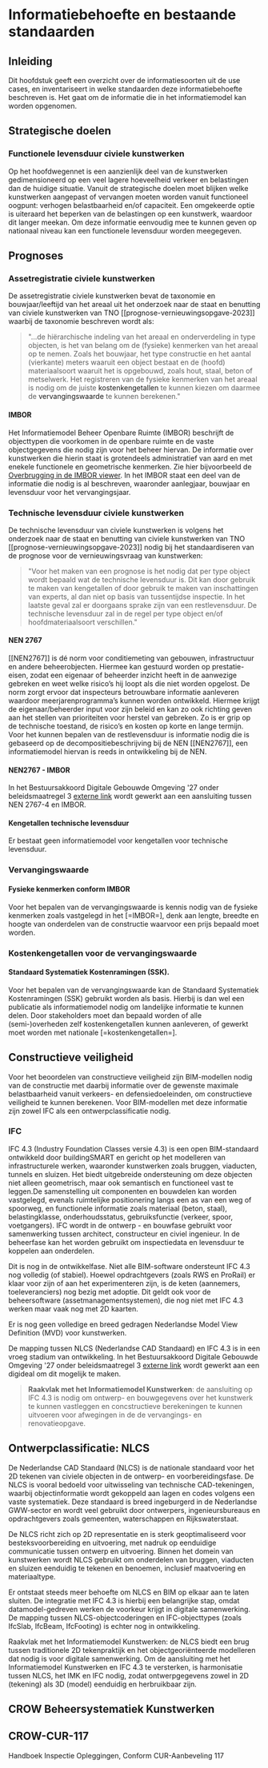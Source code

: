 # Informatiebehoefte en bestaande standaarden

## Inleiding
Dit hoofdstuk geeft een overzicht over de informatiesoorten uit de use cases, en inventariseert in welke standaarden deze informatiebehoefte beschreven is. Het gaat om de informatie die in het informatiemodel kan worden opgenomen.

## Strategische doelen

### <a>Functionele levensduur civiele kunstwerken</a>
Op het hoofdwegennet is een aanzienlijk deel van de kunstwerken gedimensioneerd op een veel lagere hoeveelheid verkeer en belastingen dan de huidige situatie. Vanuit de strategische doelen moet blijken welke kunstwerken aangepast of vervangen moeten worden vanuit functioneel oogpunt: verhogen belastbaarheid en/of capaciteit. Een omgekeerde optie is uiteraard het beperken van de belastingen op een kunstwerk, waardoor dit langer meekan. Om deze informatie eenvoudig mee te kunnen geven op nationaal niveau kan een functionele levensduur worden meegegeven. 

## Prognoses

### <a>Assetregistratie civiele kunstwerken</a>
De assetregistratie civiele kunstwerken bevat de taxonomie en bouwjaar/leeftijd van het areaal uit het onderzoek naar de staat en benutting van civiele kunstwerken van TNO [[prognose-vernieuwingsopgave-2023]] waarbij de taxonomie beschreven wordt als:
> "...de hiërarchische indeling van het areaal en onderverdeling in type objecten, is het van belang om de (fysieke) kenmerken van het areaal op te nemen. Zoals het bouwjaar, het type constructie en het aantal (vierkante) meters waaruit een object bestaat en de (hoofd) materiaalsoort waaruit het is opgebouwd, zoals hout, staal, beton of metselwerk. Het registreren van de fysieke kenmerken van het areaal is nodig om de juiste <a>kostenkengetallen</a> te kunnen kiezen om daarmee de <a>vervangingswaarde</a> te kunnen berekenen."

#### <a>IMBOR</a>
Het Informatiemodel Beheer Openbare Ruimte (<a>IMBOR</a>) beschrijft de objecttypen die voorkomen in de openbare ruimte en de vaste objectgegevens die nodig zijn voor het beheer hiervan. De informatie over kunstwerken die hierin staat is grotendeels administratief van aard en met enekele functionele en geometrische kenmerken. Zie hier bijvoorbeeld de [Overbrugging in de IMBOR viewer](https://data.crow.nl/imbor/def/990a55c9-8181-47ed-b1c3-e01446792adc). In het IMBOR staat een deel van de informatie die nodig is al beschreven, waaronder aanlegjaar, bouwjaar en levensduur voor het vervangingsjaar.

### <a>Technische levensduur civiele kunstwerken</a>
De technische levensduur van civiele kunstwerken is volgens het onderzoek naar de staat en benutting van civiele kunstwerken van TNO [[prognose-vernieuwingsopgave-2023]] nodig bij het standaardiseren van de prognose voor de vernieuwingsvraag van kunstwerken: 
>  "Voor het maken van een prognose is het nodig dat per type object wordt bepaald wat de  technische levensduur is. Dit kan door gebruik te maken van kengetallen of door gebruik te maken van inschattingen van experts, al dan niet op basis van tussentijdse inspectie. In het laatste geval zal er doorgaans sprake zijn van een restlevensduur. De technische levensduur zal in de regel per type object en/of hoofdmateriaalsoort verschillen."


#### NEN 2767
[[NEN2767]] is dé norm voor conditiemeting van gebouwen, infrastructuur en andere beheerobjecten. Hiermee kan gestuurd worden op prestatie-eisen, zodat een eigenaar of beheerder inzicht heeft in de aanwezige gebreken en weet welke risico’s hij loopt als die niet worden opgelost. De norm zorgt ervoor dat inspecteurs betrouwbare informatie aanleveren waardoor meerjarenprogramma’s kunnen worden ontwikkeld. Hiermee krijgt de eigenaar/beheerder input voor zijn beleid en kan zo ook richting geven aan het stellen van prioriteiten voor herstel van gebreken. Zo is er grip op de technische toestand, de risico’s en kosten op korte en lange termijn. Voor het kunnen bepalen van de restlevensduur is informatie nodig die is gebaseerd op de decompositiebeschrijving bij de NEN [[NEN2767]], een informatiemodel hiervan is reeds in ontwikkeling bij de NEN.


#### NEN2767 - IMBOR
In het Bestuursakkoord Digitale Gebouwde Omgeving '27 onder beleidsmaatregel 3 [externe link](https://www.digigo.nu/digitaal-uitwisselen-areaalinformatie-rijkswaterstaat/) wordt gewerkt aan een aansluiting tussen NEN 2767-4 en IMBOR. 


#### Kengetallen technische levensduur
Er bestaat geen informatiemodel voor kengetallen voor technische levensduur. 


### <a>Vervangingswaarde</a>


#### Fysieke kenmerken conform IMBOR
Voor het bepalen van de vervangingswaarde is kennis nodig van de fysieke kenmerken zoals vastgelegd in het [=IMBOR=], denk aan lengte, breedte en hoogte van onderdelen van de constructie waarvoor een prijs bepaald moet worden.  

### <a>Kostenkengetallen</a> voor de <a>vervangingswaarde</a>


#### Standaard Systematiek Kostenramingen (SSK). 
Voor het bepalen van de vervangingswaarde kan de Standaard Systematiek Kostenramingen (SSK) gebruikt worden als basis. Hierbij is dan wel een publicatie als informatiemodel nodig om landelijke informatie te kunnen delen. Door stakeholders moet dan bepaald worden of alle (semi-)overheden zelf kostenkengetallen kunnen aanleveren, of gewerkt moet worden met nationale [=kostenkengetallen=].


## Constructieve veiligheid
Voor het beoordelen van constructieve veiligheid zijn BIM-modellen nodig van de constructie met daarbij informatie over de gewenste maximale belastbaarheid vanuit verkeers- en defensiedoeleinden, om constructieve veiligheid te kunnen berekenen. Voor BIM-modellen met deze informatie zijn zowel IFC als een ontwerpclassificatie nodig. 

### IFC
IFC 4.3 (Industry Foundation Classes versie 4.3) is een open BIM-standaard ontwikkeld door buildingSMART en gericht op het modelleren van infrastructurele werken, waaronder kunstwerken zoals bruggen, viaducten, tunnels en sluizen. Het biedt uitgebreide ondersteuning om deze objecten niet alleen geometrisch, maar ook semantisch en functioneel vast te leggen.De samenstelling uit componenten en bouwdelen kan worden vastgelegd, evenals ruimtelijke positionering langs een as van een weg of spoorweg,  en functionele informatie zoals materiaal (beton, staal), belastingklasse, onderhoudsstatus, gebruiksfunctie (verkeer, spoor, voetgangers). 
IFC wordt in de ontwerp - en bouwfase gebruikt voor samenwerking tussen architect, constructeur en civiel ingenieur. In de beheerfase kan het worden gebruikt om inspectiedata en levensduur te koppelen aan onderdelen.

Dit is nog in de ontwikkelfase. Niet alle BIM-software ondersteunt IFC 4.3 nog volledig (of stabiel). Hoewel opdrachtgevers (zoals RWS en ProRail) er klaar voor zijn of aan het experimenteren zijn, is de keten (aannemers, toeleveranciers) nog bezig met adoptie. Dit geldt ook voor de beheersoftware (assetmanagementsystemen), die nog niet met IFC 4.3 werken maar vaak nog met 2D kaarten. 

Er is nog geen volledige en breed gedragen Nederlandse Model View Definition (MVD) voor kunstwerken.

De mapping tussen NLCS (Nederlandse CAD Standaard) en IFC 4.3 is in een vroeg stadium van ontwikkeling. In het Bestuursakkoord Digitale Gebouwde Omgeving '27 onder beleidsmaatregel 3 [externe link](https://www.digigo.nu/digitaal-uitwisselen-areaalinformatie-rijkswaterstaat/) wordt gewerkt aan een digideal om dit mogelijk te maken. 

> **Raakvlak met het Informatiemodel Kunstwerken**: de aansluiting op IFC 4.3 is nodig om ontwerp- en bouwgegevens over het kunstwerk te kunnen vastleggen en concstructieve berekeningen te kunnen uitvoeren voor afwegingen in de de vervangings- en renovatieopgave. 

## Ontwerpclassificatie: NLCS
De Nederlandse CAD Standaard (NLCS) is de nationale standaard voor het 2D tekenen van civiele objecten in de ontwerp- en voorbereidingsfase. De NLCS is vooral bedoeld voor uitwisseling van technische CAD-tekeningen, waarbij objectinformatie wordt gekoppeld aan lagen en codes volgens een vaste systematiek. Deze standaard is breed ingeburgerd in de Nederlandse GWW-sector en wordt veel gebruikt door ontwerpers, ingenieursbureaus en opdrachtgevers zoals gemeenten, waterschappen en Rijkswaterstaat. 

De NLCS richt zich op 2D representatie en is sterk geoptimaliseerd voor besteksvoorbereiding en uitvoering, met nadruk op eenduidige communicatie tussen ontwerp en uitvoering. Binnen het domein van kunstwerken wordt NLCS gebruikt om onderdelen van bruggen, viaducten en sluizen eenduidig te tekenen en benoemen, inclusief maatvoering en materiaaltype.

Er ontstaat steeds meer behoefte om NLCS en BIM op elkaar aan te laten sluiten. De integratie met IFC 4.3 is hierbij een belangrijke stap, omdat datamodel-gedreven werken de voorkeur krijgt in digitale samenwerking. De mapping tussen NLCS-objectcoderingen en IFC-objecttypes (zoals IfcSlab, IfcBeam, IfcFooting) is echter nog in ontwikkeling.

Raakvlak met het Informatiemodel Kunstwerken: de NLCS biedt een brug tussen traditionele 2D tekenpraktijk en het objectgeoriënteerde modelleren dat nodig is voor digitale samenwerking. Om de aansluiting met het Informatiemodel Kunstwerken en IFC 4.3 te versterken, is harmonisatie tussen NLCS, het IMK en IFC nodig, zodat ontwerpgegevens zowel in 2D (tekening) als 3D (model) eenduidig en herbruikbaar zijn.




## CROW Beheersystematiek Kunstwerken

## CROW-CUR-117
Handboek Inspectie Opleggingen, Conform CUR-Aanbeveling 117